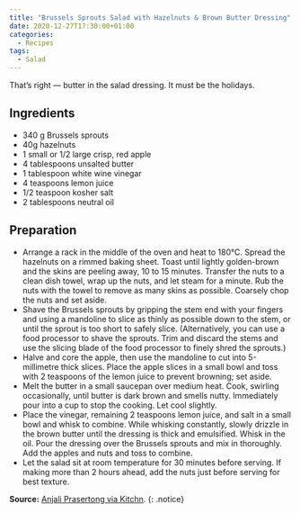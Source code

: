 ```yaml
---
title: "Brussels Sprouts Salad with Hazelnuts & Brown Butter Dressing"
date: 2020-12-27T17:30:00+01:00
categories:
  - Recipes
tags:
  - Salad
---
```


That’s right — butter in the salad dressing. It must be the holidays.

<!--more-->

## Ingredients

* 340 g Brussels sprouts
* 40g hazelnuts
* 1 small or 1/2 large crisp, red apple
* 4 tablespoons unsalted butter
* 1 tablespoon white wine vinegar
* 4 teaspoons lemon juice
* 1/2 teaspoon kosher salt
* 2 tablespoons neutral oil

## Preparation

* Arrange a rack in the middle of the oven and heat to 180°C. Spread the hazelnuts on a rimmed baking sheet. Toast until lightly golden-brown and the skins are peeling away, 10 to 15 minutes. Transfer the nuts to a clean dish towel, wrap up the nuts, and let steam for a minute. Rub the nuts with the towel to remove as many skins as possible. Coarsely chop the nuts and set aside.
* Shave the Brussels sprouts by gripping the stem end with your fingers and using a mandoline to slice as thinly as possible down to the stem, or until the sprout is too short to safely slice. (Alternatively, you can use a food processor to shave the sprouts. Trim and discard the stems and use the slicing blade of the food processor to finely shred the sprouts.)
* Halve and core the apple, then use the mandoline to cut into 5-millimetre thick slices. Place the apple slices in a small bowl and toss with 2 teaspoons of the lemon juice to prevent browning; set aside.
* Melt the butter in a small saucepan over medium heat. Cook, swirling occasionally, until butter is dark brown and smells nutty. Immediately pour into a cup to stop the cooking. Let cool slightly.
* Place the vinegar, remaining 2 teaspoons lemon juice, and salt in a small bowl and whisk to combine. While whisking constantly, slowly drizzle in the brown butter until the dressing is thick and emulsified. Whisk in the oil. Pour the dressing over the Brussels sprouts and mix in thoroughly. Add the apples and nuts and toss to combine.
* Let the salad sit at room temperature for 30 minutes before serving. If making more than 2 hours ahead, add the nuts just before serving for best texture.

**Source:** [Anjali Prasertong via Kitchn](https://www.thekitchn.com/recipe-shaved-brussels-sprouts-salad-with-apples-hazelnuts-and-brown-butter-vinaigrette-180521).
{: .notice}
